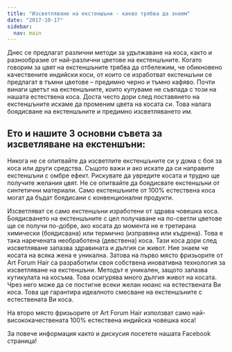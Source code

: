 ```yaml
---
title: "Изсветляване на екстеншъни - какво трябва да знаем"
date: "2017-10-17"
sidebar:
  nav: main
---
```


Днес се предлагат различни методи за удължаване на коса, както и разнообразие от най-различни цветове на екстеншъните. Когато говорим за цвят на екстеншъните трябва да отбележим, че обикновено качествените индийски коси, от които се изработват екстеншъни се предлагат в тъмни цветове – предимно черно и тъмно кафяво. Почти винаги цветът на екстеншъните, които купуваме не съвпада с този на нашата естествена коса. Доста често дори след поставянето на екстеншъните искаме да променим цвета на косата си. Това налага боядисване на eкстеншъните и предимно изсветляването им.

## Ето и нашите 3 основни съвета за изсветляване на екстеншъни:

Никога не се опитвайте да изсветлите екстеншъните си у дома с боя за коса или други средства. Същото важи и ако искате да си направите екстеншъни с омбре ефект. Рискувате да увредите косата и трудно ще получите желания цвят.
Не се опитвайте да боядисвате екстеншъни от синтетични материали. Само екстеншъните от 100% естествена коса могат да бъдат боядисани с конвенционални продукти.

Изсветляват се само екстеншъни изработени от здрава човешка коса. Боядисването на екстеншъните с цел получаване на по-светли цветове ще се получи по-добре, ако косата до момента не е третирана химически (боядисвана) или термично (изправяна или къдрена). Това е така наречената необработена (девствена) коса. Тази коса дори след изсветляване запазва здравината и дългия си живот.
Ние знаем че косата на всяка жена е уникална. Затова на първо място фризьорите от Art Forum Hair са разработили своя собствена иновативна технология за изсветляване на екстеншъни. Методът е уникален, защото запазва кутикулата на косъма. Това осигурява много дългия живот на косата. Чрез него може да се постигне всеки желан нюанс на естествената Ви коса. Това ще гарантира идеалното смесване на екстеншъните с естествената Ви коса.

На второ място фризьорите от Art Forum Hair използват само най-висококачествената 100% естествена индийска човешка коса!

За повече информация както и дискусия посетете нашата Facebook страница!


